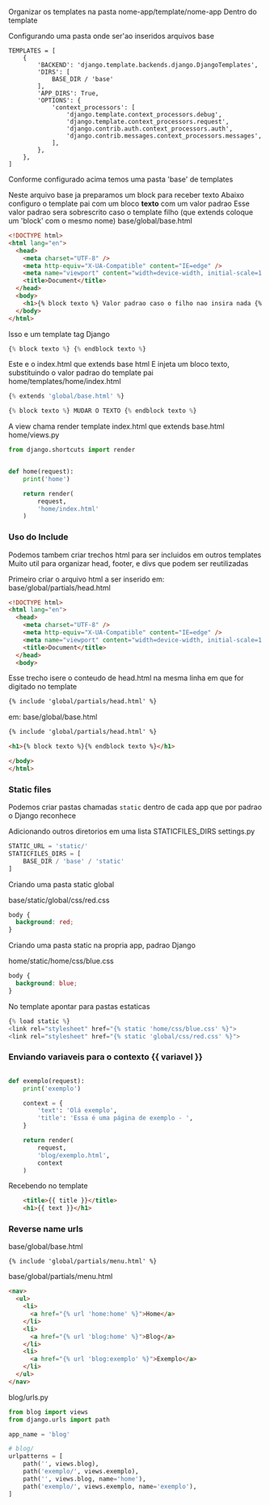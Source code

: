 
Organizar os templates na pasta nome-app/template/nome-app
Dentro do template 


Configurando uma pasta onde ser'ao inseridos arquivos base

```ptyhon
TEMPLATES = [
    {
        'BACKEND': 'django.template.backends.django.DjangoTemplates',
        'DIRS': [
            BASE_DIR / 'base'
        ],
        'APP_DIRS': True,
        'OPTIONS': {
            'context_processors': [
                'django.template.context_processors.debug',
                'django.template.context_processors.request',
                'django.contrib.auth.context_processors.auth',
                'django.contrib.messages.context_processors.messages',
            ],
        },
    },
]
```

Conforme configurado acima temos uma pasta 'base' de templates


Neste  arquivo base ja preparamos um block para receber texto
Abaixo configuro o template pai com um bloco **texto** com um valor padrao
Esse valor padrao sera sobrescrito caso o template filho (que extends coloque um 'block' com o mesmo nome)
base/global/base.html
```html
<!DOCTYPE html>
<html lang="en">
  <head>
    <meta charset="UTF-8" />
    <meta http-equiv="X-UA-Compatible" content="IE=edge" />
    <meta name="viewport" content="width=device-width, initial-scale=1.0" />
    <title>Document</title>
  </head>
  <body>
    <h1>{% block texto %} Valor padrao caso o filho nao insira nada {% endblock texto %}</h1>
  </body>
</html>
```

Isso e um template tag Django 
```python
{% block texto %} {% endblock texto %}
```



Este e o index.html que extends base html
E injeta um bloco texto, substituindo o valor padrao do template pai
home/templates/home/index.html
```python
{% extends 'global/base.html' %}

{% block texto %} MUDAR O TEXTO {% endblock texto %}
```

A view chama render template index.html que extends base.html
home/views.py
```python
from django.shortcuts import render


def home(request):
    print('home')

    return render(
        request,
        'home/index.html'
    )
```

### Uso do Include

Podemos tambem criar trechos html para ser incluidos em outros templates
Muito util para organizar head, footer, e divs que podem ser reutilizadas

Primeiro criar o arquivo html a ser inserido
em: base/global/partials/head.html
```html
<!DOCTYPE html>
<html lang="en">
  <head>
    <meta charset="UTF-8" />
    <meta http-equiv="X-UA-Compatible" content="IE=edge" />
    <meta name="viewport" content="width=device-width, initial-scale=1.0" />
    <title>Document</title>
  </head>
  <body>
```

Esse trecho isere o conteudo de head.html na mesma linha em que for digitado no template
```html
{% include 'global/partials/head.html' %}
```

em: base/global/base.html
```html
{% include 'global/partials/head.html' %}

<h1>{% block texto %}{% endblock texto %}</h1>

</body>
</html>
```

### Static files
Podemos criar pastas chamadas `static` dentro de cada app que por padrao o Django reconhece

Adicionando outros diretorios em uma lista STATICFILES_DIRS
settings.py
```python
STATIC_URL = 'static/'
STATICFILES_DIRS = [
    BASE_DIR / 'base' / 'static'
]
```

Criando uma pasta static global

base/static/global/css/red.css
```css
body {
  background: red;
}
```


Criando uma pasta static na propria app, padrao Django

home/static/home/css/blue.css
```css
body {
  background: blue;
}
```

No template apontar para pastas estaticas
```python
{% load static %}
<link rel="stylesheet" href="{% static 'home/css/blue.css' %}">
<link rel="stylesheet" href="{% static 'global/css/red.css' %}">
```
### Enviando variaveis para o contexto {{ variavel }}



```python

def exemplo(request):
    print('exemplo')

    context = {
        'text': 'Olá exemplo',
        'title': 'Essa é uma página de exemplo - ',
    }

    return render(
        request,
        'blog/exemplo.html',
        context
    )

```



Recebendo no template
```html
    <title>{{ title }}</title>
    <h1>{{ text }}</h1>

```

### Reverse name urls



base/global/base.html
```
{% include 'global/partials/menu.html' %}
```

base/global/partials/menu.html
```html
<nav>
  <ul>
    <li>
      <a href="{% url 'home:home' %}">Home</a>
    </li>
    <li>
      <a href="{% url 'blog:home' %}">Blog</a>
    </li>
    <li>
      <a href="{% url 'blog:exemplo' %}">Exemplo</a>
    </li>
  </ul>
</nav>
```

blog/urls.py
```python
from blog import views
from django.urls import path

app_name = 'blog'

# blog/
urlpatterns = [
    path('', views.blog),
    path('exemplo/', views.exemplo),
    path('', views.blog, name='home'),
    path('exemplo/', views.exemplo, name='exemplo'),
]

```

